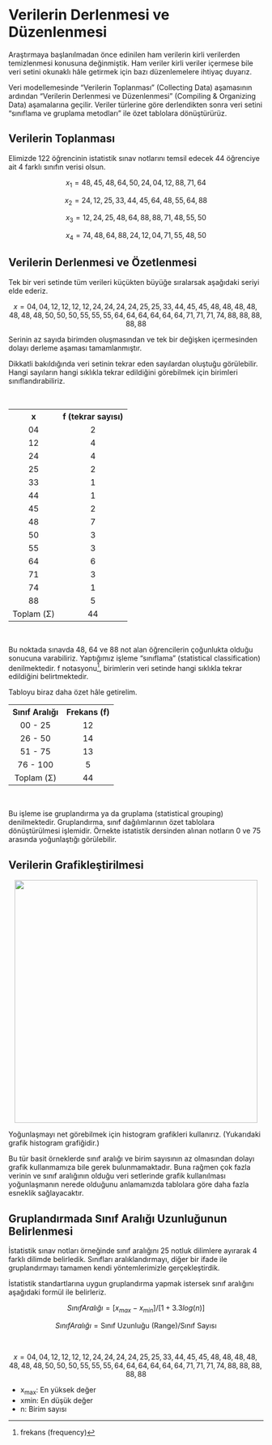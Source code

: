 # Verilerin Derlenmesi ve Düzenlenmesi

Araştırmaya başlanılmadan önce edinilen ham verilerin kirli verilerden temizlenmesi konusuna değinmiştik. Ham veriler kirli veriler içermese bile veri setini okunaklı hâle getirmek için bazı düzenlemelere ihtiyaç duyarız.

Veri modellemesinde “Verilerin Toplanması” (Collecting Data) aşamasının ardından “Verilerin Derlenmesi ve Düzenlenmesi” (Compiling & Organizing Data) aşamalarına geçilir. Veriler türlerine göre derlendikten sonra veri setini “sınıflama ve gruplama metodları” ile özet tablolara dönüştürürüz.

## Verilerin Toplanması

Elimizde 122 öğrencinin istatistik sınav notlarını temsil edecek 44 öğrenciye ait 4 farklı sınıfın verisi olsun.

$$ x_1 = 48, 45, 48, 64, 50, 24, 04, 12, 88, 71, 64 $$

$$ x_2 = 24, 12, 25, 33, 44, 45, 64, 48, 55, 64, 88 $$

$$ x_3 = 12, 24, 25, 48, 64, 88, 88, 71, 48, 55, 50 $$

$$ x_4 = 74, 48, 64, 88, 24, 12, 04, 71, 55, 48, 50 $$

## Verilerin Derlenmesi ve Özetlenmesi

Tek bir veri setinde tüm verileri küçükten büyüğe sıralarsak aşağıdaki seriyi elde ederiz.

$$ x = 04, 04, 12, 12, 12, 12, 24, 24, 24, 24, 25, 25, 33, 44, 45, 45, 48, 48, 48, 48, 48, 48, 48, 50, 50, 50, 55, 55, 55, 64, 64, 64, 64, 64, 64, 71, 71, 71, 74, 88, 88, 88, 88, 88 $$

Serinin az sayıda birimden oluşmasından ve tek bir değişken içermesinden dolayı derleme aşaması tamamlanmıştır.

Dikkatli bakıldığında veri setinin tekrar eden sayılardan oluştuğu görülebilir. Hangi sayıların hangi sıklıkla tekrar edildiğini görebilmek için birimleri sınıflandırabiliriz.

<br>

<table align="center">
  <tr>
    <th>x</th>
    <th>f (tekrar sayısı)</th>
  </tr>
  <tr align="center">
    <td>04</td>
    <td>2</td>
  </tr>
  <tr align="center">
    <td>12</td>
    <td>4</td>
  </tr>
  <tr align="center">
    <td>24</td>
    <td align="center">4</td>
  </tr>
  <tr align="center">
    <td>25</td>
    <td align="center">2</td>
  </tr>
  <tr align="center">
    <td>33</td>
    <td align="center">1</td>
  </tr>
  <tr align="center">
    <td>44</td>
    <td align="center">1</td>
  </tr>
  <tr align="center">
    <td>45</td>
    <td align="center">2</td>
  </tr>
  <tr align="center">
    <td>48</td>
    <td align="center">7</td>
  </tr>
  <tr align="center">
    <td>50</td>
    <td align="center">3</td>
  </tr>
  <tr align="center">
    <td>55</td>
    <td align="center">3</td>
  </tr>
  <tr align="center">
    <td>64</td>
    <td align="center">6</td>
  </tr>
  <tr align="center">
    <td>71</td>
    <td align="center">3</td>
  </tr>
  <tr align="center">
    <td>74</td>
    <td align="center">1</td>
  </tr>
  <tr align="center">
    <td>88</td>
    <td align="center">5</td>
  </tr>
  <tr align="center">
    <td>Toplam (Σ)</td>
    <td align="center">44</td>
  </tr>
</table>

<br>

Bu noktada sınavda 48, 64 ve 88 not alan öğrencilerin çoğunlukta olduğu sonucuna varabiliriz. Yaptığımız işleme “sınıflama” (statistical classification) denilmektedir. f notasyonu[^1], birimlerin veri setinde hangi sıklıkla tekrar edildiğini belirtmektedir.

Tabloyu biraz daha özet hâle getirelim.

<table align="center">
  <tr>
    <th>Sınıf Aralığı</th>
    <th>Frekans (f)</th>
  </tr>
  <tr align="center">
    <td>00 - 25</td>
    <td>12</td>
  </tr>
  <tr align="center">
    <td>26 - 50</td>
    <td>14</td>
  </tr>
  <tr align="center">
    <td>51 - 75</td>
    <td>13</td>
  </tr>
  <tr align="center">
    <td>76 - 100</td>
    <td>5</td>
  </tr>
  <tr align="center">
    <td>Toplam (Σ)</td>
    <td>44</td>
  </tr>
</table>

<br>

Bu işleme ise gruplandırma ya da gruplama (statistical grouping) denilmektedir. Gruplandırma, sınıf dağılımlarının özet tablolara dönüştürülmesi işlemidir. Örnekte istatistik dersinden alınan notların 0 ve 75 arasında yoğunlaştığı görülebilir.

## Verilerin Grafikleştirilmesi

<p align="center">
  <img src="https://zinzinzibidi.com/img/istatistik/verilerin-grafiklestirilmesi.png" style="width: 480px;"/>
</p>

Yoğunlaşmayı net görebilmek için histogram grafikleri kullanırız. (Yukarıdaki grafik histogram grafiğidir.)

Bu tür basit örneklerde sınıf aralığı ve birim sayısının az olmasından dolayı grafik kullanmamıza bile gerek bulunmamaktadır. Buna rağmen çok fazla verinin ve sınıf aralığının olduğu veri setlerinde grafik kullanılması yoğunlaşmanın nerede olduğunu anlamamızda tablolara göre daha fazla esneklik sağlayacaktır.

## Gruplandırmada Sınıf Aralığı Uzunluğunun Belirlenmesi

İstatistik sınav notları örneğinde sınıf aralığını 25 notluk dilimlere ayırarak 4 farklı dilimde belirledik. Sınıfları aralıklandırmayı, diğer bir ifade ile gruplandırmayı tamamen kendi yöntemlerimizle gerçekleştirdik.

İstatistik standartlarına uygun gruplandırma yapmak istersek sınıf aralığını aşağıdaki formül ile belirleriz.

$$ Sınıf Aralığı = [x_{max} - x_{min}]/[1+3.3log(n)] $$

$$  Sınıf Aralığı = \text{Sınıf Uzunluğu (Range)}/\text{Sınıf Sayısı} $$

<br>

$$ x = 04, 04, 12, 12, 12, 12, 24, 24, 24, 24, 25, 25, 33, 44, 45, 45, 48, 48, 48, 48, 48, 48, 48, 50, 50, 50, 55, 55, 55, 64, 64, 64, 64, 64, 64, 71, 71, 71, 74, 88, 88, 88, 88, 88 $$

* x<sub>max</sub>: En yüksek değer
* xmin: En düşük değer
* n: Birim sayısı






[^1]: frekans (frequency)
